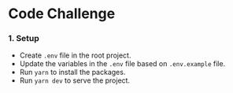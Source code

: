 # Code Challenge

### 1. Setup
- Create ```.env``` file in the root project.
- Update the variables in the ```.env``` file based on ```.env.example``` file.
- Run ```yarn``` to install the packages.
- Run ```yarn dev``` to serve the project.

